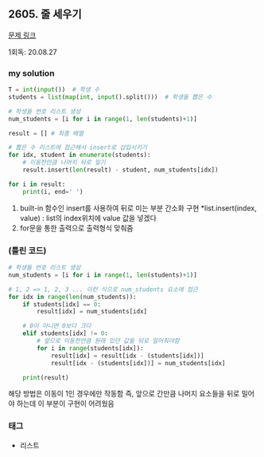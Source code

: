 ## 2605. 줄 세우기

[문제 링크](https://www.acmicpc.net/problem/2605)

1회독: 20.08.27



### my solution

```python
T = int(input())  # 학생 수
students = list(map(int, input().split()))  # 학생들 뽑은 수

# 학생들 번호 리스트 생성
num_students = [i for i in range(1, len(students)+1)]

result = [] # 최종 배열

# 뽑은 수 리스트에 접근해서 insert로 삽입시키기
for idx, student in enumerate(students):
    # 이동한만큼 나머지 뒤로 밀기
    result.insert(len(result) - student, num_students[idx])

for i in result:
    print(i, end=' ')
```

1.  built-in 함수인 insert를 사용하여 뒤로 미는 부분 간소화 구현
   	*list.insert(index, value) : list의 index위치에 value 값을 넣겠다
2. for문을 통한 출력으로 출력형식 맞춰줌



### (틀린 코드)

```python
# 학생들 번호 리스트 생성
num_students = [i for i in range(1, len(students)+1)]

# 1, 2 => 1, 2, 3 ... 이런 식으로 num_students 요소에 접근
for idx in range(len(num_students)):
    if students[idx] == 0:
        result[idx] = num_students[idx]

    # 0이 아니면 0보다 크다
    elif students[idx] != 0:
        # 앞으로 이동한만큼 원래 있던 값들 뒤로 밀어줘야함
        for i in range(students[idx]):
            result[idx] = result[idx - (students[idx])]
            result[idx - (students[idx])] = num_students[idx]

    print(result)
```

해당 방법은 이동이 1인 경우에만 작동함
즉, 앞으로 간만큼 나머지 요소들을 뒤로 밀어야 하는데 이 부분이 구현이 어려웠음



### 태그

- 리스트

